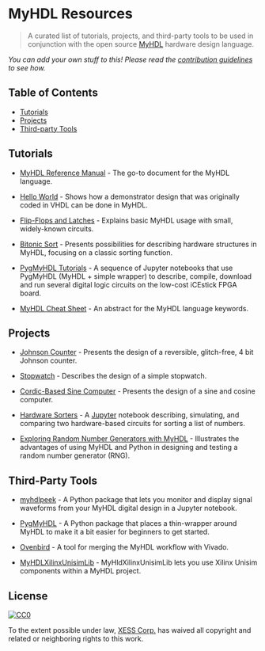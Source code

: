 # MyHDL Resources

> A curated list of tutorials, projects, and third-party tools to be used in conjunction with the
open source [MyHDL](http://myhdl.org/) hardware design language.

*You can add your own stuff to this! Please read the [contribution guidelines](contributing.md) to see how.*



## Table of Contents

<!-- TOC depthFrom:2 depthTo:6 withLinks:1 updateOnSave:1 orderedList:0 -->

- [Tutorials](#tutorials)
- [Projects](#projects)
- [Third-party Tools](#third-party-tools)

<!-- /TOC -->


## Tutorials

- [MyHDL Reference Manual](http://docs.myhdl.org/en/stable/) -
The go-to document for the MyHDL language.

- [Hello World](http://myhdl.org/docs/examples/helloworld.html) -
Shows how a demonstrator design that was originally coded in VHDL can be done in MyHDL.

- [Flip-Flops and Latches](http://myhdl.org/docs/examples/flipflops.html) -
Explains basic MyHDL usage with small, widely-known circuits.

- [Bitonic Sort](http://myhdl.org/docs/examples/bitonic/) -
Presents possibilities for describing hardware structures in MyHDL, focusing on
a classic sorting function.

- [PygMyHDL Tutorials](https://github.com/xesscorp/pygmyhdl#getting-started) -
A sequence of Jupyter notebooks that use PygMyHDL (MyHDL + simple wrapper)
to describe, compile, download and run several digital logic circuits on the
low-cost iCEstick FPGA board.

- [MyHDL Cheat Sheet](https://bitbucket.org/nico-dev/myhdl_cheat_sheet/src) -
An abstract for the MyHDL language keywords.

## Projects

- [Johnson Counter](http://myhdl.org/docs/examples/jc2.html) -
Presents the design of a reversible, glitch-free, 4 bit Johnson counter.

- [Stopwatch](http://myhdl.org/docs/examples/stopwatch/) -
Describes the design of a simple stopwatch.

- [Cordic-Based Sine Computer](http://myhdl.org/docs/examples/sinecomp/) -
Presents the design of a sine and cosine computer.

- [Hardware Sorters](https://github.com/xesscorp/Hardware-Sorters) -
A [Jupyter](jupyter.org) notebook describing, simulating, and comparing 
two hardware-based circuits for sorting a list of numbers.

- [Exploring Random Number Generators with MyHDL](https://github.com/xesscorp/CAT-Board/blob/master/tests/RNG_with_MyHDL.ipynb) -
Illustrates the advantages of using MyHDL and Python in designing and testing a random number generator (RNG). 


## Third-Party Tools

- [myhdlpeek](https://github.com/xesscorp/myhdlpeek) - 
A Python package that lets you monitor and display signal waveforms from your MyHDL digital design in a Jupyter notebook.

- [PygMyHDL](https://github.com/xesscorp/pygmyhdl) - 
A Python package that places a thin-wrapper around MyHDL to make it a bit easier for
beginners to get started.

- [Ovenbird](https://github.com/hgomersall/Ovenbird) - 
A tool for merging the MyHDL workflow with Vivado.

- [MyHDLXilinxUnisimLib](https://bitbucket.org/nico-dev/myhdl_xilinx_unisim_lib/) - 
MyHldXilinxUnisimLib lets you use Xilinx Unisim components within a MyHDL project.


## License

[![CC0](http://mirrors.creativecommons.org/presskit/buttons/88x31/svg/cc-zero.svg)](https://creativecommons.org/publicdomain/zero/1.0/)

To the extent possible under law, [XESS Corp.](http://xess.com) has waived all copyright and related or neighboring rights to this work.
